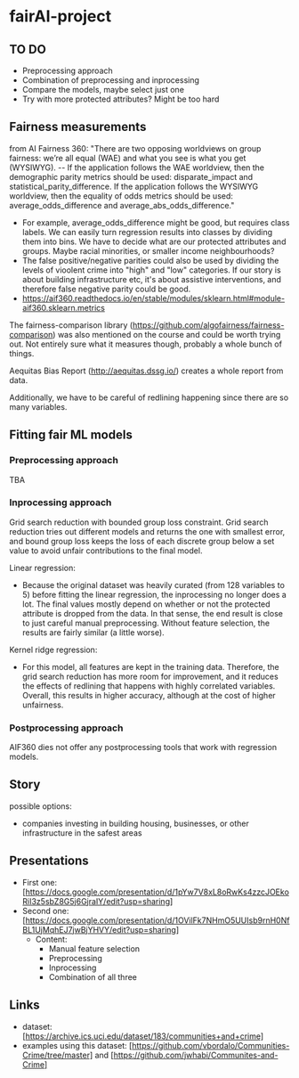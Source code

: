 # fairAI-project

## TO DO

- Preprocessing approach
- Combination of preprocessing and inprocessing
- Compare the models, maybe select just one
- Try with more protected attributes? Might be too hard

## Fairness measurements

from AI Fairness 360:
"There are two opposing worldviews on group fairness: we’re all equal (WAE) and what you see is what you get (WYSIWYG). -- If the application follows the WAE worldview, then the demographic parity metrics should be used: disparate_impact and statistical_parity_difference.  If the application follows the WYSIWYG worldview, then the equality of odds metrics should be used: average_odds_difference and average_abs_odds_difference."
- For example, average_odds_difference might be good, but requires class labels. We can easily turn regression results into classes by dividing them into bins. We have to decide what are our protected attributes and groups. Maybe racial minorities, or smaller income neighbourhoods?
- The false positive/negative parities could also be used by dividing the levels of vioolent crime into "high" and "low" categories. If our story is about building infrastructure etc, it's about assistive interventions, and therefore false negative parity could be good.
- https://aif360.readthedocs.io/en/stable/modules/sklearn.html#module-aif360.sklearn.metrics

The fairness-comparison library (https://github.com/algofairness/fairness-comparison) was also mentioned on the course and could be worth trying out. Not entirely sure what it measures though, probably a whole bunch of things.

Aequitas Bias Report (http://aequitas.dssg.io/) creates a whole report from data.

Additionally, we have to be careful of redlining happening since there are so many variables.

## Fitting fair ML models

### Preprocessing approach
TBA

### Inprocessing approach
Grid search reduction with bounded group loss constraint. Grid search reduction tries out different models and returns the one with smallest error, and bound group loss keeps the loss of each discrete group below a set value to avoid unfair contributions to the final model.

Linear regression:
- Because the original dataset was heavily curated (from 128 variables to 5) before fitting the linear regression, the inprocessing no longer does a lot. The final values mostly depend on whether or not the protected attribute is dropped from the data. In that sense, the end result is close to just careful manual preprocessing. Without feature selection, the results are fairly similar (a little worse).

Kernel ridge regression:
- For this model, all features are kept in the training data. Therefore, the grid search reduction has more room for improvement, and it reduces the effects of redlining that happens with highly correlated variables. Overall, this results in higher accuracy, although at the cost of higher unfairness.

### Postprocessing approach
AIF360 dies not offer any postprocessing tools that work with regression models.

## Story

possible options:
- companies investing in building housing, businesses, or other infrastructure in the safest areas

## Presentations

- First one: [https://docs.google.com/presentation/d/1pYw7V8xL8oRwKs4zzcJOEkoRiI3z5sbZ8G5j6GjraIY/edit?usp=sharing]
- Second one: [https://docs.google.com/presentation/d/1OVilFk7NHmO5UUIsb9rnH0NfBL1UjMqhEJ7jwBjYHVY/edit?usp=sharing]
    - Content:
        - Manual feature selection
        - Preprocessing
        - Inprocessing
        - Combination of all three

## Links
- dataset: [https://archive.ics.uci.edu/dataset/183/communities+and+crime]
- examples using this dataset: [https://github.com/vbordalo/Communities-Crime/tree/master] and [https://github.com/jwhabi/Communites-and-Crime]
